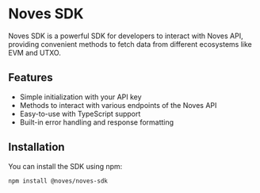 # Noves SDK

Noves SDK is a powerful SDK for developers to interact with Noves API, providing convenient methods to fetch data from different ecosystems like EVM and UTXO.

## Features

- Simple initialization with your API key
- Methods to interact with various endpoints of the Noves API
- Easy-to-use with TypeScript support
- Built-in error handling and response formatting

## Installation

You can install the SDK using npm:

```bash
npm install @noves/noves-sdk
```
